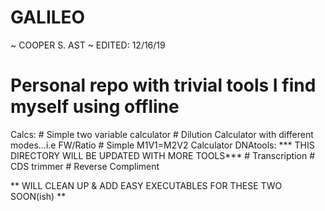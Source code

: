 # GALILEO
~ COOPER S. AST
~ EDITED: 12/16/19
# Personal repo with trivial tools I find myself using offline

Calcs:
	# Simple two variable calculator
	# Dilution Calculator with different modes...i.e FW/Ratio
	# Simple M1V1=M2V2 Calculator
DNAtools:
	*** THIS DIRECTORY WILL BE UPDATED WITH MORE TOOLS***
	# Transcription
	# CDS trimmer
	# Reverse Compliment

** WILL CLEAN UP & ADD EASY EXECUTABLES FOR THESE TWO SOON(ish) **
